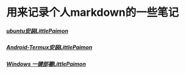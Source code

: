 # 用来记录个人markdown的一些笔记

##### [ubuntu安装LittlePaimon](https://github.com/forchannot/selfmarkdown/blob/main/ubuntu%E5%AE%89%E8%A3%85LittlePaimon.md)

##### [Android-Termux安装LittlePaimon](https://github.com/forchannot/selfmarkdown/blob/main/Android-Termux%E5%AE%89%E8%A3%85LittlePaimon.md)

##### [Windows 一键部署LittlePaimon ](https://github.com/forchannot/LittlePaimon-oneclick-win)

